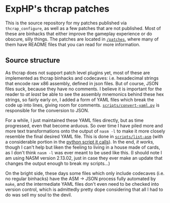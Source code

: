 # ExpHP's thcrap patches

This is the source repository for my patches published via `thcrap_configure`, as well as a few patches that are not published.  Most of these are binhacks that either improve the gameplay experience or do obscure, silly things.  The patches are located in [`/patches`](https://github.com/ExpHP/thcrap-patches/tree/master/patches), where many of them have README files that you can read for more information.

## Source structure

As thcrap does not support patch level plugins yet, most of these are implemented as thcrap binhacks and codecaves: i.e. hexadecimal strings that encode raw x86 assembly, defined in json files.  But of course, JSON files suck, because they have no comments.  I believe it is important for the reader to *at least* be able to see the assembly mnemonics behind these hex strings, so fairly early on, I added a form of YAML files which break the code up into lines, giving room for comments.  [`scripts/convert-yaml.py`](https://github.com/ExpHP/thcrap-patches/blob/master/scripts/convert-yaml.py) is responsible for the conversion to JSON.

For a while, I just maintained these YAML files directly, but as time progressed, even that become arduous.  So over time I have piled more and more text transformations onto the output of `nasm -l` to make it more closely resemble the final desired YAML file.  This is done in [`scripts/list-asm`](https://github.com/ExpHP/thcrap-patches/blob/master/scripts/list-asm) (with a considerable portion in the [python script it calls](https://github.com/ExpHP/thcrap-patches/blob/master/scripts/list-asm-postprocess.py)).  In the end, *it works,* though I can't help but liken the feeling to living in a house made of cards, as I don't think `nasm -l` was ever meant to be used like this.  (I should note I am using NASM version 2.13.02, just in case they ever make an update that changes the output enough to break my scripts...)

On the bright side, these days some files which only include codecaves (i.e. no regular binhacks) have the ASM -> JSON process fully automated by `make`, and the intermediate YAML files don't even need to be checked into version control, which is admittedly pretty dope considering that all I had to do was sell my soul to the devil.
